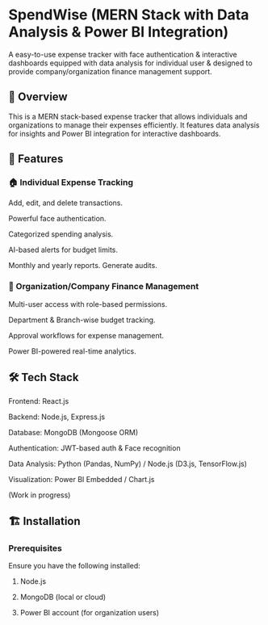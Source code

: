# SpendWise (MERN Stack with Data Analysis & Power BI Integration)
A easy-to-use expense tracker with face authentication & interactive dashboards equipped with data analysis for individual user &amp; designed to provide company/organization finance management support.

<h2>📌 Overview</h2>

This is a MERN stack-based expense tracker that allows individuals and organizations to manage their expenses efficiently. It features data analysis for insights and Power BI integration for interactive dashboards.

<h2>🚀 Features</h2>

<h3>🏠 Individual Expense Tracking</h3>

Add, edit, and delete transactions.

Powerful face authentication.

Categorized spending analysis.

AI-based alerts for budget limits.

Monthly and yearly reports. Generate audits.

<h3>🏢 Organization/Company Finance Management</h3>

Multi-user access with role-based permissions.

Department & Branch-wise budget tracking.

Approval workflows for expense management.

Power BI-powered real-time analytics.

<h2>🛠️ Tech Stack</h2>

Frontend: React.js

Backend: Node.js, Express.js

Database: MongoDB (Mongoose ORM)

Authentication: JWT-based auth & Face recognition

Data Analysis: Python (Pandas, NumPy) / Node.js (D3.js, TensorFlow.js)

Visualization: Power BI Embedded / Chart.js

(Work in progress)

<h2>🏗️ Installation</h2>

<h3>Prerequisites</h3>

Ensure you have the following installed:

1. Node.js

2. MongoDB (local or cloud)

3. Power BI account (for organization users)
